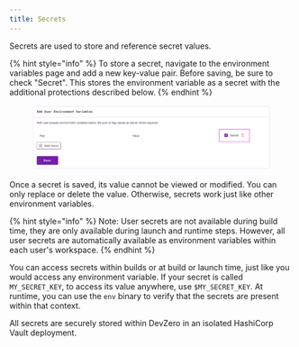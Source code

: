 ```yaml
---
title: Secrets
---
```

Secrets are used to store and reference secret values.

{% hint style="info" %}
To store a secret, navigate to the environment variables page and add a new key-value pair. Before saving, be sure to check "Secret". This stores the environment variable as a secret with the additional protections described below.
{% endhint %}

<figure><img src="../.gitbook/assets/Screenshot 2024-07-18 at 15.36.52.png" alt=""><figcaption></figcaption></figure>

Once a secret is saved, its value cannot be viewed or modified. You can only replace or delete the value. Otherwise, secrets work just like other environment variables.

{% hint style="info" %}
Note: User secrets are not available during build time, they are only available during launch and runtime steps. However, all user secrets are automatically available as environment variables within each user's workspace.
{% endhint %}

You can access secrets within builds or at build or launch time, just like you would access any environment variable. If your secret is called `MY_SECRET_KEY`, to access its value anywhere, use `$MY_SECRET_KEY`. At runtime, you can use the `env` binary to verify that the secrets are present within that context.

All secrets are securely stored within DevZero in an isolated HashiCorp Vault deployment.
